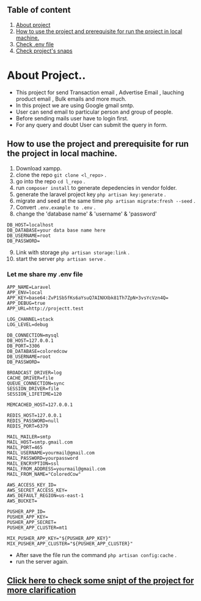## Table of content
1. [About project](#desc)
2. [How to use the project and prerequisite for run the project in local machine.](#desc1)
3. [Check .env file](#desc2)
4. [Check project's snaps](#desc3)

<a name="desc"></a>
# About Project..
* This project for send Transaction email , Advertise Email , lauching product email , Bulk emails and more much.
* In this project we are using Google gmail smtp. 
* User can send email to particular person and group of people.
* Before sending mails user have to login first.
* For any query and doubt User can submit the query in form.
<a name="desc1"></a>
## How to use the project and prerequisite for run the project in local machine.
1. Download xampp.
2. clone the repo ```git clone <l_repo>``` .
3. go into the repo ```cd l_repo``` .
4. run ``` composer install ``` to generate depedencies in vendor folder.
5. generate the laravel project key ```php artisan key:generate``` .
6. migrate and seed at the same time ```php artisan migrate:fresh --seed``` .
7. Convert ``` .env.example to .env ``` .
8. change the 'database name' & 'username' & 'password' 
```
DB_HOST=localhost
DB_DATABASE=your data base name here
DB_USERNAME=root
DB_PASSWORD=
``` 
9. Link with storage ```php artisan storage:link``` .
10. start the server ```php artisan serve``` .
<a name="desc2"></a>
### Let me share my .env file
```
APP_NAME=Laravel
APP_ENV=local
APP_KEY=base64:ZvP1Sb5fKs6aYsuQ7AINXXbk81Th7ZpN+3vsYcVzn4Q=
APP_DEBUG=true
APP_URL=http://projectt.test

LOG_CHANNEL=stack
LOG_LEVEL=debug

DB_CONNECTION=mysql
DB_HOST=127.0.0.1
DB_PORT=3306
DB_DATABASE=coloredcow
DB_USERNAME=root
DB_PASSWORD=

BROADCAST_DRIVER=log
CACHE_DRIVER=file
QUEUE_CONNECTION=sync
SESSION_DRIVER=file
SESSION_LIFETIME=120

MEMCACHED_HOST=127.0.0.1

REDIS_HOST=127.0.0.1
REDIS_PASSWORD=null
REDIS_PORT=6379

MAIL_MAILER=smtp
MAIL_HOST=smtp.gmail.com
MAIL_PORT=465
MAIL_USERNAME=yourmail@gmail.com
MAIL_PASSWORD=yourpassword
MAIL_ENCRYPTION=ssl
MAIL_FROM_ADDRESS=yourmail@gmail.com
MAIL_FROM_NAME="ColoredCow"

AWS_ACCESS_KEY_ID=
AWS_SECRET_ACCESS_KEY=
AWS_DEFAULT_REGION=us-east-1
AWS_BUCKET=

PUSHER_APP_ID=
PUSHER_APP_KEY=
PUSHER_APP_SECRET=
PUSHER_APP_CLUSTER=mt1

MIX_PUSHER_APP_KEY="${PUSHER_APP_KEY}"
MIX_PUSHER_APP_CLUSTER="${PUSHER_APP_CLUSTER}"
```

* After save the file run the command ```php artisan config:cache``` .
* run the server again.
<a name="desc3"></a>
## [Click here to check some snipt of the project for more clarification](https://drive.google.com/file/d/1X_jfxp6_zfAzN-OvaEj_RIVx5l59rB8a/view?usp=sharing)



